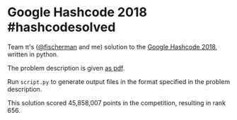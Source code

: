 # Google Hashcode 2018 \#hashcodesolved

Team π's ([@fischerman](https://github.com/fischerman) and me) solution to the [Google Hashcode 2018](https://hashcode.withgoogle.com/), written in python.

The problem description is given [as pdf](online_qualification_round_2018.pdf).

Run `script.py` to generate output files in the format specified in the problem description.

This solution scored 45,858,007 points in the competition, resulting in rank 656.
